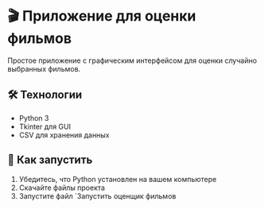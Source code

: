 # 🎬 Приложение для оценки фильмов

Простое приложение с графическим интерфейсом для оценки случайно выбранных фильмов.

## 🛠️ Технологии

- Python 3
- Tkinter для GUI
- CSV для хранения данных

## 🚀 Как запустить

1. Убедитесь, что Python установлен на вашем компьютере
2. Скачайте файлы проекта
3. Запустите файл `Запустить оценщик фильмов
